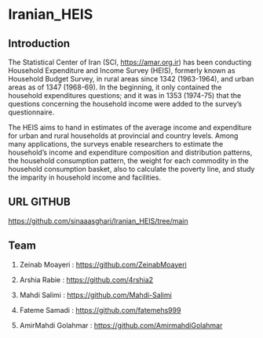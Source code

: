 # Iranian_HEIS
## Introduction
The Statistical Center of Iran (SCI, https://amar.org.ir) has been conducting Household Expenditure and Income Survey (HEIS), formerly known as Household Budget Survey, in rural areas since 1342 (1963-1964), and urban areas as of 1347 (1968-69). In the beginning, it only contained the household expenditures questions; and it was in 1353 (1974-75) that the questions concerning the household income were added to the survey’s questionnaire.

The HEIS aims to hand in estimates of the average income and expenditure for urban and rural households at provincial and country levels. Among many applications, the surveys enable researchers to estimate the household’s income and expenditure composition and distribution patterns, the household consumption pattern, the weight for each commodity in the household consumption basket, also to calculate the poverty line, and study the imparity in household income and facilities.

## URL GITHUB
https://github.com/sinaaasghari/Iranian_HEIS/tree/main

## Team
1. Zeinab Moayeri :
https://github.com/ZeinabMoayeri

2. Arshia Rabie :
https://github.com/4rshia2

3. Mahdi Salimi : 
https://github.com/Mahdi-Salimi

4. Fateme Samadi :
https://github.com/fatemehs999

5. AmirMahdi Golahmar : 
https://github.com/AmirmahdiGolahmar

